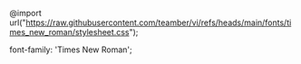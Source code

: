 
@import url("https://raw.githubusercontent.com/teamber/vi/refs/heads/main/fonts/times_new_roman/stylesheet.css");

font-family: 'Times New Roman';
